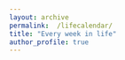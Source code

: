 ```yaml
---
layout: archive
permalink:  /lifecalendar/
title: "Every week in life"
author_profile: true
---
```

